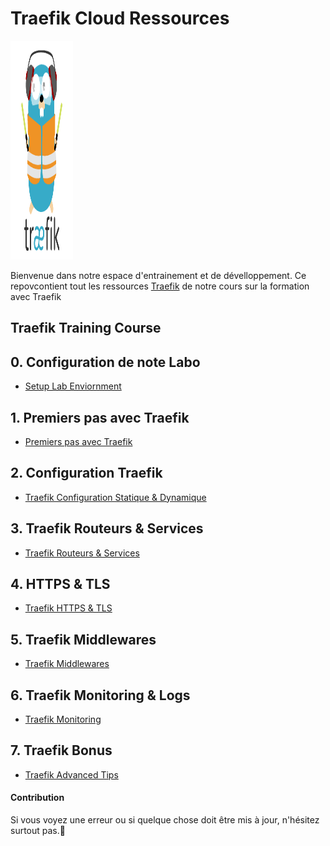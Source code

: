 # Traefik Cloud Ressources

<img src="./img/traefik_logo.png" alt="Traefik Logo" height="350" width="100" > 

Bienvenue dans notre espace d'entrainement et de dévelloppement. Ce repovcontient tout les ressources [Traefik](https://containo.us/traefik/) de notre cours sur la formation avec Traefik
## Traefik Training Course

## 0. Configuration de note Labo
* [Setup Lab Enviornment](./00-Traefik-Setup-Labo/setup.md)

## 1. Premiers pas avec Traefik
* [Premiers pas avec Traefik](./01-Traefik-Aperçu/traefik_overview.md)

## 2. Configuration Traefik 
* [Traefik Configuration Statique & Dynamique](./02-Traefik-Configuration/traefik-configuration.md)

## 3. Traefik Routeurs & Services
* [Traefik Routeurs & Services](./03-Traefik-Routeurs-&-Services/traefik-routers-and-services.md)

## 4. HTTPS & TLS
* [Traefik HTTPS & TLS](./04-Traefik-HTTPS-&-TLS/traefik-https-tls.md)

 ## 5. Traefik Middlewares
* [Traefik Middlewares](./05-Traefik-Modules/traefik-middlewares.md)

## 6. Traefik Monitoring & Logs
* [Traefik Monitoring](./06-Traefik-Monitoring-&-Logs/traefik-monitoring.md)

## 7. Traefik Bonus
* [Traefik Advanced Tips](./08-Advanced-Tips/traefik-advanced-tips.md)

#### Contribution

Si vous voyez une erreur ou si quelque chose doit être mis à jour, n'hésitez surtout pas.:wave: